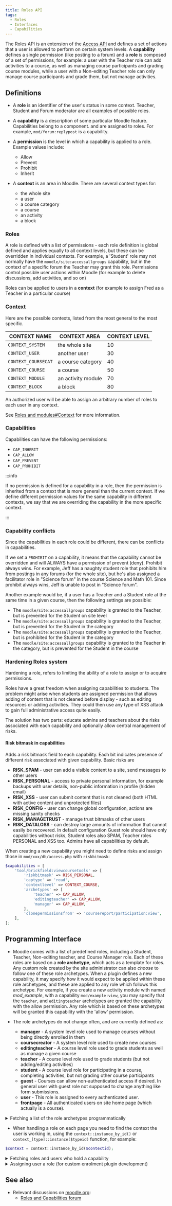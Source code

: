 ```yaml
---
title: Roles API
tags:
  - Roles
  - Interfaces
  - Capabilities
---
```

The Roles API is an extension of the [Access API](/docs/apis/subsystems/access.md) and defines a set of actions
that a user is allowed to perform on certain system levels. A **capability** defines a single permission
(like posting to a forum) and a **role** is composed of a set of permissions, for example: a user with the Teacher
role can add activities to a course, as well as managing course participants and grading course modules, while
a user with a Non-editing Teacher role can only manage course participants and grade them, but not manage activities.

## Definitions

- A **role** is an identifier of the user's status in some context. Teacher, Student and Forum moderator are all examples of possible roles.

- A **capability** is a description of some particular Moodle feature. Capabilities belong to a component. and are assigned to roles. For example, `mod/forum:replypost` is a capability.

- A **permission** is the level in which a capability is applied to a role. Example values include:
  - Allow
  - Prevent
  - Prohibit
  - Inherit
- A **context** is an area in Moodle. There are several context types for:
  - the whole site
  - a user
  - a course category
  - a course
  - an activity
  - a block

### Roles

A role is defined with a list of permissions - each role definition is global defined and applies equally to all
context levels, but these can be overridden in individual contexts. For example, a 'Student' role may not normally
have the `moodle/site:accessallgroups` capability, but in the context of a specific forum the Teacher may grant
this role. Permissions control possible user actions within Moodle (for example to delete discussions, add
activities, and so on)

Roles can be applied to users in a **context** (for example to assign Fred as a Teacher in a particular course)

### Context

Here are the possible contexts, listed from the most general to the most specific.

| CONTEXT NAME        | CONTEXT AREA       | CONTEXT LEVEL |
|---------------------|--------------------|---------------|
| `CONTEXT_SYSTEM`    | the whole site     | 10            |
| `CONTEXT_USER`      | another user       | 30            |
| `CONTEXT_COURSECAT` | a course category  | 40            |
| `CONTEXT_COURSE`    | a course           | 50            |
| `CONTEXT_MODULE`    | an activity module | 70            |
| `CONTEXT_BLOCK`     | a block            | 80            |

An authorized user will be able to assign an arbitrary number of roles to each user in any context.

See [Roles and modules#Context](https://docs.moodle.org/dev/Roles_and_modules#Context) for more information.

### Capabilities

Capabilities can have the following permissions:

- `CAP_INHERIT`
- `CAP_ALLOW`
- `CAP_PREVENT`
- `CAP_PROHIBIT`

:::info

If no permission is defined for a capability in a role, then the permission is inherited from a context that is
more general than the current context. If we define different permission values for the same capability in different
contexts, we say that we are overriding the capability in the more specific context.

:::

### Capability conflicts

Since the capabilities in each role could be different, there can be conflicts in capabilities.

If we set a `PROHIBIT` on a capability, it means that the capability cannot be overridden and will ALWAYS
have a permission of prevent (deny). Prohibit always wins. For example, Jeff has a naughty student role that
prohibits him from postings in any forums (for the whole site), but he's also assigned a facilitator role in
"Science forum" in the course Science and Math 101. Since prohibit always wins, Jeff is unable to post
in "Science forum".

Another example would be, if a user has a Teacher and a Student role at the same time in a given course, then
the following settings are possible:

- The `moodle/site:accessallgroups` capability is granted to the Teacher, but is prevented for the Student on site level
- The `moodle/site:accessallgroups` capability is granted to the Teacher, but is prevented for the Student in the category
- The `moodle/site:accessallgroups` capability is granted to the Teacher, but is prohibited for the Student in the category
- The `moodle/site:accessallgroups` capability is granted to the Teacher in the category, but is prevented for the Student
in the course

### Hardening Roles system

Hardening a role, refers to limiting the ability of a role to assign or to acquire permissions.

Roles have a great freedom when assigning capabilities to students. The problem might arise when students are assigned
permission that allows adding of content that is not cleaned before display - such as editing resources or
adding activities. They could then use any type of XSS attack to gain full administrative access quite easily.

The solution has two parts: educate admins and teachers about the risks associated with each capability and
optionally allow central management of risks.

<!-- cspell:ignore bitmask, bitmasks, MANAGETRUST, DATALOSS -->
#### Risk bitmask in capabilities

Adds a risk bitmask field to each capability. Each bit indicates presence of different risk associated with
given capability. Basic risks are

- **RISK_SPAM** - user can add a visible content to a site, send messages to other users
- **RISK_PERSONAL** - access to private personal information, for example backups with user details, non-public
information in profile (hidden email)
- **RISK_XSS** - user can submit content that is not cleaned (both HTML with active content and unprotected files)
- **RISK_CONFIG** - user can change global configuration, actions are missing sanity checks
- **RISK_MANAGETRUST** - manage trust bitmasks of other users
- **RISK_DATALOSS** - can destroy large amounts of information that cannot easily be recovered.
In default configuration Guest role should have only capabilities without risks, Student roles also SPAM, Teacher roles PERSONAL and XSS too. Admins have all capabilities by default.

When creating a new capability you might need to define risks and assign those in `mod/xxx/db/access.php`
with `riskbitmask`:

```php
$capabilities = [
    'tool/brickfield:viewcoursetools' => [
        'riskbitmask' => RISK_PERSONAL,
        'captype' => 'read',
        'contextlevel' => CONTEXT_COURSE,
        'archetypes' => [
            'teacher' => CAP_ALLOW,
            'editingteacher' => CAP_ALLOW,
            'manager' => CAP_ALLOW,
        ],
        'clonepermissionsfrom' => 'coursereport/participation:view',
    ],
];
```

## Programming Interface

- Moodle comes with a list of predefined roles, including a Student, Teacher, Non-editing teacher, and Course
Manager role. Each of these roles are based on a **role archetype**, which acts as a template for roles.
Any custom role created by the site administrator can also _choose_ to follow one of these role archetypes.
When a plugin defines a new capability, it may specify how it would expect to be applied within these role archetypes,
and these are applied to any role which follows this archetype. For example, if you create a new activity module with
named _mod_example_, with a capability `mod/example:view`, you may specify that the `teacher`, and `editingteacher`
archetypes are granted the capability with the allow permission. Any role which is based on these archetypes will be
granted this capability with the 'allow' permission.

- The role archetypes do not change often, and are currently defined as:
  - **manager** - A system level role used to manage courses without being directly enrolled in them
  - **coursecreator** - A system level role used to create new courses
  - **editingteacher** - A course level role used to grade students as well as manage a given course
  - **teacher** - A course level role used to grade students (but not adding/editing activities)
  - **student** - A course level role for participating in a course, completing activities, but not grading other
course participants
  - **guest** - Courses can allow non-authenticated access if desired. In general user with guest role not supposed
to change anything like form submissions.
  - **user** - This role is assigned to every authenticated user.
  - **frontpage** - All authenticated users on site home page (which actually is a course).

<details>
  <summary>Fetching a list of the role archetypes programmatically</summary>
  In some rare situations you may need to fetch a list of available role archetypes. You can do so using the
  `get_role_archetypes()` function, for example:

```php title="Fetching a list of role archetypes"
$archetypes = get_role_archetypes();
```

</details>

- When handling a role on each page you need to find the context the user is working in, using the
`context::instance_by_id()` or `context_[type]::instance($typeid)` function, for example:

```php
$context = context::instance_by_id($contextid);
```

<details>
<summary>Fetching roles and users who hold a capability</summary>
Moodle has a flexible and detailed capability system which allows administrators to define many similar roles
for different purposes. It is quite common to have multiple teacher-like roles but need to restrict their access
depending on their usage. For example in a University setting you may have a lecturer who presents the course
materials, and then a number of Ph.D students who lead smaller groups of students in labs, seminars, and workshops.
These roles may both be considered a form of teacher, but they will have different permissions to suit their needs.
As a result we strongly discourage that you think in terms of which roles or users hold a capability, but rather
whether a specific user holds a capability.

:::danger There are some situations where you _do_ need to get a list of roles with a capability in a specific
context, but these are very rare. You can do so using the `get_roles_with_cap_in_context()` function:

```php title="Fetching a list of roles which hold a capability in the specified context"
[$roleids] = get_roles_with_cap_in_context($context, 'moodle/course:manageactivities');
```

:::

</details>

<details>
<summary>Assigning user a role (for custom enrolment plugin development)</summary>

For certain institutions' enrolment process might be different to a standard workflow. For example enrolment is
managed by an external system, so you might need to develop a custom
[Enrolment Plugin](https://moodle.org/plugins/browse.php?list=category&id=22).

:::danger In case of custom enrolment plugin development only

```php title="To get a list of roles for a user"
$ras = get_user_roles($context, $user, $checkparentcontexts);
```

```php title="To assign a role to a user"
role_assign($roleid, $userid, $contextid, $component, $enrolmentpluginid);
```

:::
</details>

## See also

- Relevant discussions on [moodle.org](https://moodle.org/):
  - [Roles and Capabilities forum](http://moodle.org/mod/forum/view.php?f=941)
